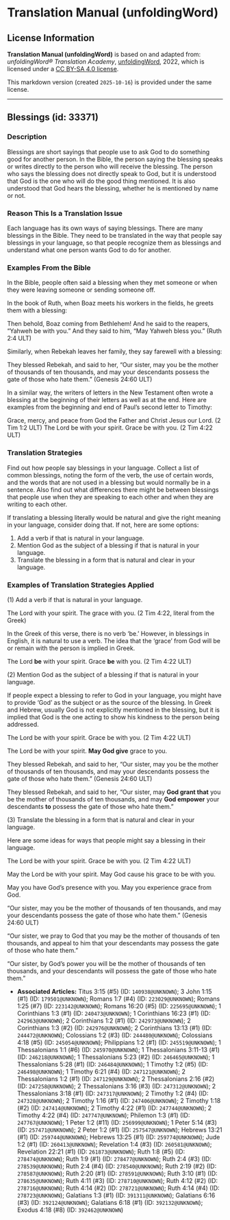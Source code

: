 # Translation Manual (unfoldingWord)

## License Information

**Translation Manual (unfoldingWord)** is based on and adapted from: _unfoldingWord® Translation Academy_, [unfoldingWord](https://unfoldingword.org/utw), 2022, which is licensed under a [CC BY-SA 4.0 license](https://creativecommons.org/licenses/by-sa/4.0/legalcode.en).

This markdown version (created `2025-10-16`) is provided under the same license.



--------------------------------

## Blessings (id: 33371)

### Description

Blessings are short sayings that people use to ask God to do something good for another person. In the Bible, the person saying the blessing speaks or writes directly to the person who will receive the blessing. The person who says the blessing does not directly speak to God, but it is understood that God is the one who will do the good thing mentioned. It is also understood that God hears the blessing, whether he is mentioned by name or not.

### Reason This Is a Translation Issue

Each language has its own ways of saying blessings. There are many blessings in the Bible. They need to be translated in the way that people say blessings in your language, so that people recognize them as blessings and understand what one person wants God to do for another.

### Examples From the Bible

In the Bible, people often said a blessing when they met someone or when they were leaving someone or sending someone off.

In the book of Ruth, when Boaz meets his workers in the fields, he greets them with a blessing:

Then behold, Boaz coming from Bethlehem! And he said to the reapers, “Yahweh be with you.” And they said to him, “May Yahweh bless you.” (Ruth 2:4 ULT)

Similarly, when Rebekah leaves her family, they say farewell with a blessing:

They blessed Rebekah, and said to her, “Our sister, may you be the mother of thousands of ten thousands, and may your descendants possess the gate of those who hate them.” (Genesis 24:60 ULT)

In a similar way, the writers of letters in the New Testament often wrote a blessing at the beginning of their letters as well as at the end. Here are examples from the beginning and end of Paul’s second letter to Timothy:

Grace, mercy, and peace from God the Father and Christ Jesus our Lord. (2 Tim 1:2 ULT) The Lord be with your spirit. Grace be with you. (2 Tim 4:22 ULT)

### Translation Strategies

Find out how people say blessings in your language. Collect a list of common blessings, noting the form of the verb, the use of certain words, and the words that are not used in a blessing but would normally be in a sentence. Also find out what differences there might be between blessings that people use when they are speaking to each other and when they are writing to each other.

If translating a blessing literally would be natural and give the right meaning in your language, consider doing that. If not, here are some options:

1. Add a verb if that is natural in your language.
2. Mention God as the subject of a blessing if that is natural in your language.
3. Translate the blessing in a form that is natural and clear in your language.

### Examples of Translation Strategies Applied

(1\) Add a verb if that is natural in your language.

The Lord with your spirit. The grace with you. (2 Tim 4:22, literal from the Greek)

In the Greek of this verse, there is no verb ‘be.’ However, in blessings in English, it is natural to use a verb. The idea that the ‘grace’ from God will be or remain with the person is implied in Greek.

The Lord **be** with your spirit. Grace **be** with you. (2 Tim 4:22 ULT)

(2\) Mention God as the subject of a blessing if that is natural in your language.

If people expect a blessing to refer to God in your language, you might have to provide ‘God’ as the subject or as the source of the blessing. In Greek and Hebrew, usually God is not explicitly mentioned in the blessing, but it is implied that God is the one acting to show his kindness to the person being addressed.

The Lord be with your spirit. Grace be with you. (2 Tim 4:22 ULT)

The Lord be with your spirit. **May God give** grace to you.

They blessed Rebekah, and said to her, “Our sister, may you be the mother of thousands of ten thousands, and may your descendants possess the gate of those who hate them.” (Genesis 24:60 ULT)

They blessed Rebekah, and said to her, “Our sister, may **God grant that** you be the mother of thousands of ten thousands, and may **God empower** your descendants **to** possess the gate of those who hate them.”

(3\) Translate the blessing in a form that is natural and clear in your language.

Here are some ideas for ways that people might say a blessing in their language.

The Lord be with your spirit. Grace be with you. (2 Tim 4:22 ULT)

May the Lord be with your spirit. May God cause his grace to be with you.

May you have God’s presence with you. May you experience grace from God.

“Our sister, may you be the mother of thousands of ten thousands, and may your descendants possess the gate of those who hate them.” (Genesis 24:60 ULT)

“Our sister, we pray to God that you may be the mother of thousands of ten thousands, and appeal to him that your descendants may possess the gate of those who hate them.”

“Our sister, by God’s power you will be the mother of thousands of ten thousands, and your descendants will possess the gate of those who hate them.”

* **Associated Articles:** Titus 3:15 (#5) (ID: `140938@UNKNOWN`); 3 John 1:15 (#1) (ID: `179501@UNKNOWN`); Romans 1:7 (#4) (ID: `223029@UNKNOWN`); Romans 1:25 (#7) (ID: `223142@UNKNOWN`); Romans 16:20 (#5) (ID: `225695@UNKNOWN`); 1 Corinthians 1:3 (#1) (ID: `240473@UNKNOWN`); 1 Corinthians 16:23 (#1) (ID: `242963@UNKNOWN`); 2 Corinthians 1:2 (#1) (ID: `242973@UNKNOWN`); 2 Corinthians 1:3 (#2) (ID: `242976@UNKNOWN`); 2 Corinthians 13:13 (#1) (ID: `244472@UNKNOWN`); Colossians 1:2 (#3) (ID: `244480@UNKNOWN`); Colossians 4:18 (#5) (ID: `245054@UNKNOWN`); Philippians 1:2 (#1) (ID: `245519@UNKNOWN`); 1 Thessalonians 1:1 (#6) (ID: `245970@UNKNOWN`); 1 Thessalonians 3:11-13 (#1) (ID: `246218@UNKNOWN`); 1 Thessalonians 5:23 (#2) (ID: `246465@UNKNOWN`); 1 Thessalonians 5:28 (#1) (ID: `246484@UNKNOWN`); 1 Timothy 1:2 (#5) (ID: `246498@UNKNOWN`); 1 Timothy 6:21 (#4) (ID: `247121@UNKNOWN`); 2 Thessalonians 1:2 (#1) (ID: `247129@UNKNOWN`); 2 Thessalonians 2:16 (#2) (ID: `247258@UNKNOWN`); 2 Thessalonians 3:16 (#3) (ID: `247312@UNKNOWN`); 2 Thessalonians 3:18 (#1) (ID: `247317@UNKNOWN`); 2 Timothy 1:2 (#4) (ID: `247328@UNKNOWN`); 2 Timothy 1:16 (#1) (ID: `247406@UNKNOWN`); 2 Timothy 1:18 (#2) (ID: `247414@UNKNOWN`); 2 Timothy 4:22 (#1) (ID: `247744@UNKNOWN`); 2 Timothy 4:22 (#4) (ID: `247747@UNKNOWN`); Philemon 1:3 (#1) (ID: `247767@UNKNOWN`); 1 Peter 1:2 (#11) (ID: `256999@UNKNOWN`); 1 Peter 5:14 (#3) (ID: `257471@UNKNOWN`); 2 Peter 1:2 (#1) (ID: `257547@UNKNOWN`); Hebrews 13:21 (#1) (ID: `259744@UNKNOWN`); Hebrews 13:25 (#1) (ID: `259774@UNKNOWN`); Jude 1:2 (#1) (ID: `260413@UNKNOWN`); Revelation 1:4 (#3) (ID: `260581@UNKNOWN`); Revelation 22:21 (#1) (ID: `261873@UNKNOWN`); Ruth 1:8 (#5) (ID: `278474@UNKNOWN`); Ruth 1:9 (#1) (ID: `278477@UNKNOWN`); Ruth 2:4 (#3) (ID: `278539@UNKNOWN`); Ruth 2:4 (#4) (ID: `278540@UNKNOWN`); Ruth 2:19 (#2) (ID: `278587@UNKNOWN`); Ruth 2:20 (#1) (ID: `278591@UNKNOWN`); Ruth 3:10 (#1) (ID: `278635@UNKNOWN`); Ruth 4:11 (#3) (ID: `278710@UNKNOWN`); Ruth 4:12 (#2) (ID: `278716@UNKNOWN`); Ruth 4:14 (#2) (ID: `278721@UNKNOWN`); Ruth 4:14 (#4) (ID: `278723@UNKNOWN`); Galatians 1:3 (#1) (ID: `391311@UNKNOWN`); Galatians 6:16 (#3) (ID: `392124@UNKNOWN`); Galatians 6:18 (#1) (ID: `392132@UNKNOWN`); Exodus 4:18 (#8) (ID: `392462@UNKNOWN`)

